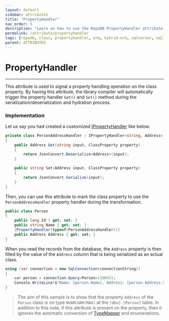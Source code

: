 ```yaml
---
layout: default
sidebar: attributes
title: "PropertyHandler"
nav_order: 5
description: "Learn on how to use the RepoDB PropertyHandler attribute."
permalink: /attribute/propertyhandler
tags: [repodb, class, propertyhandler, orm, hybrid-orm, sqlserver, sqlite, mysql, postgresql]
parent: ATTRIBUTES
---
```


# PropertyHandler

---

This attribute is used to signal a property handling operation on the class property. By having this attribute, the library compiler will automatically trigger the property handler `Get()` and `Set()` method during the serialization/deserialization and hydration process.

### Implementation

Let us say you had created a customized [IPropertyHandler](/interface/ipropertyhandler) like below.

```csharp
private class PersonAddressHandler : IPropertyHandler<string, Address>
{
    public Address Get(string input, ClassProperty property)
    {
        return JsonConvert.Deserialize<Address>(input);
    }

    public string Set(Address input, ClassProperty property)
    {
        return JsonConvert.Serialize(input);
    }
}
```

Then, you can use this attribute to mark the class property to use the `PersonAddressHandler` property handler during the transformation.

```csharp
public class Person
{
    public long Id { get; set; }
    public string Name { get; set; }
    [PropertyHandler(typeof(PersonAddressHandler))]
    public Address Address { get; set; }
}
```

When you read the records from the database, the `Address` property is then filled by the value of the `Address` column that is being serialized as an actual class.

```csharp
using (var connection = new SqlConnection(connectionString))
{
    var person = connection.Query<Person>(10045);
    Console.WriteLine($"Name: {person.Name}, Address: {person.Address.Street}, {person.Address.Region}, {person.Address.Country} ({person.Address.ZipCode})")
}
```

> The aim of this sample is to show that the property `Address` of the `Person` class is on type `NVARCHAR(MAX)` at the `[dbo].[Person]` table. In addition to this note, if this attribute is present on the property, then it ignores the automatic conversion of [TypeMapper](/mapper/typemapper#automatic) and enumerations.